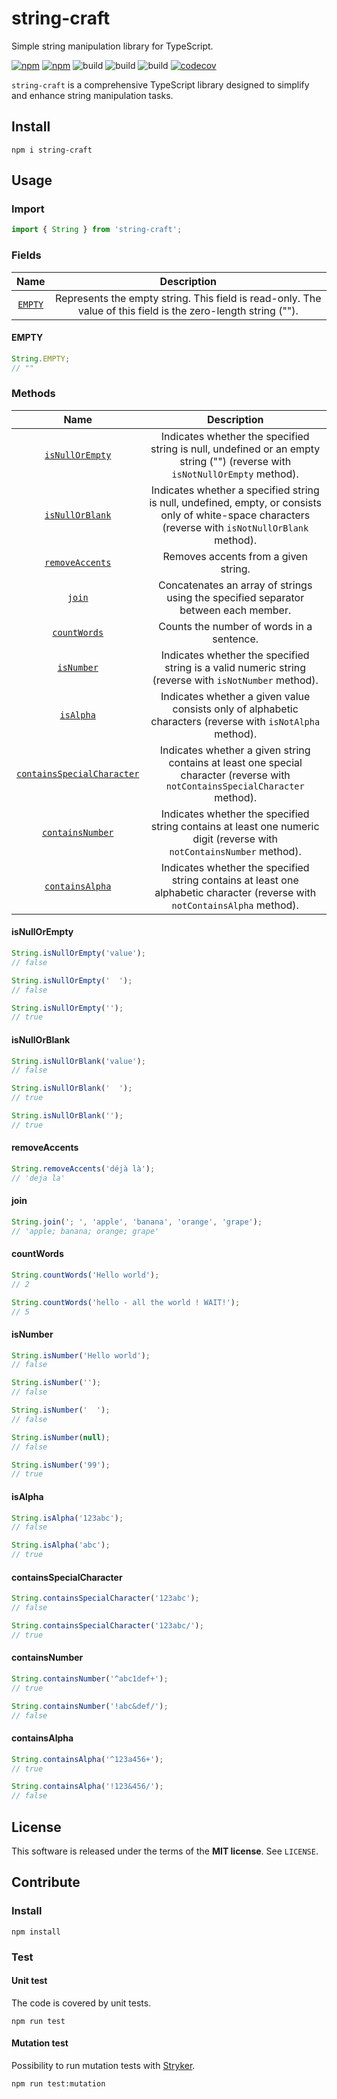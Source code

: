 # string-craft

Simple string manipulation library for TypeScript.

[![npm](https://img.shields.io/npm/v/string-craft)](https://www.npmjs.com/package/string-craft)
[![npm](https://img.shields.io/npm/dw/string-craft)](https://www.npmjs.com/package/string-craft)
![build](https://github.com/Jojo-craft/string-craft/actions/workflows/build.yml/badge.svg)
![build](https://github.com/Jojo-craft/string-craft/actions/workflows/eslint.yml/badge.svg)
![build](https://github.com/Jojo-craft/string-craft/actions/workflows/tests.yml/badge.svg)
[![codecov](https://codecov.io/gh/Jojo-craft/string-craft/branch/main/graph/badge.svg?token=QAHEKEG6FS)](https://codecov.io/gh/Jojo-craft/string-craft)

`string-craft` is a comprehensive TypeScript library designed to simplify and enhance string manipulation tasks.

## Install

```shell
npm i string-craft
```

## Usage

### Import

```typescript
import { String } from 'string-craft';
```

### Fields

|       Name        |                                                  Description                                                  |
|:-----------------:|:-------------------------------------------------------------------------------------------------------------:|
| [`EMPTY`](#empty) | Represents the empty string. This field is read-only. The value of this field is the zero-length string (""). |

#### <a id="empty"/> EMPTY

```typescript
String.EMPTY;
// ""
```

### Methods

|                          Name                           |                                                                     Description                                                                      |
|:-------------------------------------------------------:|:----------------------------------------------------------------------------------------------------------------------------------------------------:|
|            [`isNullOrEmpty`](#isNullOrEmpty)            |             Indicates whether the specified string is null, undefined or an empty string ("") (reverse with `isNotNullOrEmpty` method).              |
|            [`isNullOrBlank`](#isNullOrBlank)            | Indicates whether a specified string is null, undefined, empty, or consists only of white-space characters (reverse with `isNotNullOrBlank` method). |
|            [`removeAccents`](#removeAccents)            |                                                         Removes accents from a given string.                                                         |
|                     [`join`](#join)                     |                                 Concatenates an array of strings using the specified separator between each member.                                  |
|               [`countWords`](#countWords)               |                                                      Counts the number of words in a sentence.                                                       |
|                 [`isNumber`](#isNumber)                 |                        Indicates whether the specified string is a valid numeric string (reverse with `isNotNumber` method).                         |
|                  [`isAlpha`](#isAlpha)                  |                      Indicates whether a given value consists only of alphabetic characters (reverse with `isNotAlpha` method).                      |
| [`containsSpecialCharacter`](#containsSpecialCharacter) |            Indicates whether a given string contains at least one special character (reverse with `notContainsSpecialCharacter` method).             |
|           [`containsNumber`](#containsNumber)           |                Indicates whether the specified string contains at least one numeric digit (reverse with `notContainsNumber` method).                 |
|            [`containsAlpha`](#containsAlpha)            |             Indicates whether the specified string contains at least one alphabetic character (reverse with `notContainsAlpha` method).              |

#### <a id="isNullOrEmpty"/> isNullOrEmpty

```typescript
String.isNullOrEmpty('value');
// false

String.isNullOrEmpty('  ');
// false

String.isNullOrEmpty('');
// true
```

#### <a id="isNullOrBlank"/> isNullOrBlank

```typescript
String.isNullOrBlank('value');
// false

String.isNullOrBlank('  ');
// true

String.isNullOrBlank('');
// true
```

#### <a id="removeAccents"/> removeAccents

```typescript
String.removeAccents('déjà là');
// 'deja la'
```

#### <a id="join"/> join

```typescript
String.join('; ', 'apple', 'banana', 'orange', 'grape');
// 'apple; banana; orange; grape'
```

#### <a id="countWords"/> countWords

```typescript
String.countWords('Hello world');
// 2

String.countWords('hello - all the world ! WAIT!');
// 5
```

#### <a id="isNumber"/> isNumber

```typescript
String.isNumber('Hello world');
// false

String.isNumber('');
// false

String.isNumber('  ');
// false

String.isNumber(null);
// false

String.isNumber('99');
// true
```

#### <a id="isAlpha"/> isAlpha

```typescript
String.isAlpha('123abc');
// false

String.isAlpha('abc');
// true
```

#### <a id="containsSpecialCharacter"/> containsSpecialCharacter

```typescript
String.containsSpecialCharacter('123abc');
// false

String.containsSpecialCharacter('123abc/');
// true
```

#### <a id="containsNumber"/> containsNumber

```typescript
String.containsNumber('^abc1def+');
// true

String.containsNumber('!abc&def/');
// false
```

#### <a id="containsAlpha"/> containsAlpha

```typescript
String.containsAlpha('^123a456+');
// true

String.containsAlpha('!123&456/');
// false
```

## License

This software is released under the terms of the **MIT license**. See `LICENSE`.


## Contribute

### Install

```shell
npm install
```

### Test

#### Unit test
The code is covered by unit tests.

```shell
npm run test
```

#### Mutation test
Possibility to run mutation tests with [Stryker](https://stryker-mutator.io/docs/stryker-js/introduction/).
```shell
npm run test:mutation
```

